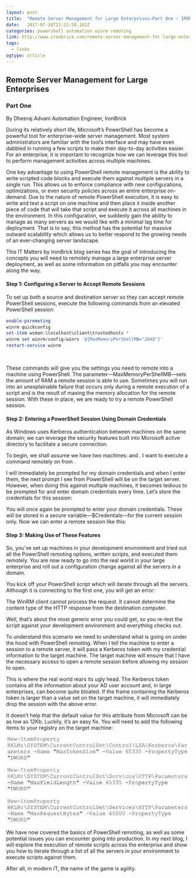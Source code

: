 ```yaml
---
layout: post 
title:  "Remote Server Management for Large Enterprises—Part One – IRONBRICK" 
date:   2017-07-20T22:21:58.162Z 
categories: powershell automation winrm remoting
link: http://www.ironbrick.com/remote-server-management-for-large-enterprises-part-one/ 
tags:
  - links
ogtype: article 
---
```


## Remote Server Management for Large Enterprises

### Part One

By Dheeraj Advani
Automation Engineer, IronBrick

During its relatively short life, Microsoft’s PowerShell has become a powerful tool for enterprise-wide server management. Most system administrators are familiar with the tool’s interface and may have even dabbled in running a few scripts to make their day-to-day activities easier. For an enterprise, it is important to recognize how we can leverage this tool to perform management activities across multiple machines.

One key advantage to using PowerShell remote management is the ability to write scripted code blocks and execute them against multiple servers in a single run. This allows us to enforce compliance with new configurations, optimizations, or even security policies across an entire enterprise on-demand. Due to the nature of remote PowerShell execution, it is easy to write and test a script on one machine and then place it inside another piece of code that will take that script and execute it across all machines in the environment. In this configuration, we suddenly gain the ability to manage as many servers as we would like with a minimal lag time for deployment. That is to say; this method has the potential for massive outward scalability which allows us to better respond to the growing needs of an ever-changing server landscape.

This IT Matters by IronBrick blog series has the goal of introducing the concepts you will need to remotely manage a large enterprise server deployment, as well as some information on pitfalls you may encounter along the way.

#### Step 1: Configuring a Server to Accept Remote Sessions

To set up both a source and destination server so they can accept remote PowerShell sessions, execute the following commands from an elevated PowerShell session:

 ````powershell
enable-psremoting
winrm quickconfig
set-item wsman:\localhost\client\trustedhosts *
winrm set winrm/config/winrs '@{MaxMemoryPerShellMB="2048"}'
restart-service winrm
 ````
 

These commands will give you the settings you need to remote into a machine using PowerShell. The parameter—MaxMemoryPerShellMB—sets the amount of RAM a remote session is able to use. Sometimes you will run into an unexplainable failure that occurs only during a remote execution of a script and is the result of maxing the memory allocation for the remote session. With these in place, we are ready to try a remote PowerShell session.

#### Step 2: Entering a PowerShell Session Using Domain Credentials

As Windows uses Kerberos authentication between machines on the same domain; we can leverage the security features built into Microsoft active directory to facilitate a secure connection.

To begin, we shall assume we have two machines: <Server1> and <Server2>. I want to execute a command remotely on <Server2> from <Server1>.



I will immediately be prompted for my domain credentials and when I enter them, the next prompt I see from PowerShell will be on the target server. However, when doing this against multiple machines, it becomes tedious to be prompted for and enter domain credentials every time. Let’s store the credentials for this session:



You will once again be prompted to enter your domain credentials. These will be stored in a secure variable—$Credentials—for the current session only. Now we can enter a remote session like this:



#### Step 3: Making Use of These Features

So, you’ve set up machines in your development environment and tried out all the PowerShell remoting options, written scripts, and executed them remotely. You are now ready to go into the real world in your large enterprise and roll out a configuration change against all the servers in a domain.

You kick off your PowerShell script which will iterate through all the servers. Although it is connecting to the first one, you will get an error:

The WinRM client cannot process the request. It cannot determine the content type of the HTTP response from the destination computer.

Well, that’s about the most generic error you could get, so you re-test the script against your development environment and everything checks out.

To understand this scenario we need to understand what is going on under the hood with PowerShell remoting. When I tell the machine to enter a session to a remote server, it will pass a Kerberos token with my credential information to the target machine. The target machine will ensure that I have the necessary access to open a remote session before allowing my session to open.

This is where the real world rears its ugly head. The Kerberos token contains all the information about your AD user account and, in large enterprises, can become quite bloated. If the frame containing the Kerberos token is larger than a value set on the target machine, it will immediately drop the session with the above error.

It doesn’t help that the default value for this attribute from Microsoft can be as low as 12Kb. Luckily, it’s an easy fix. You will need to add the following items to your registry on the target machine:

![Image](images/new-item.jpg)

We have now covered the basics of PowerShell remoting, as well as some potential issues you can encounter going into production. In my next blog, I will explore the execution of remote scripts across the enterprise and show you how to iterate through a list of all the servers in your environment to execute scripts against them.

After all, in modern IT, the name of the game is agility.